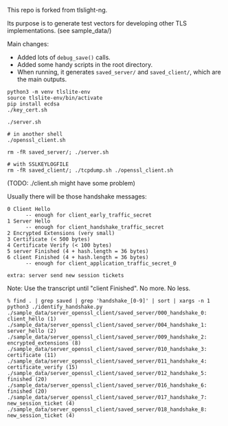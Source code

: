 This repo is forked from tlslight-ng.

Its purpose is to generate test vectors for developing other TLS implementations. (see sample_data/)

Main changes:
- Added lots of `debug_save()` calls.
- Added some handy scripts in the root directory.
- When running, it generates `saved_server/` and `saved_client/`, which are the main outputs.

```
python3 -m venv tlslite-env
source tlslite-env/bin/activate
pip install ecdsa
./key_cert.sh

./server.sh

# in another shell
./openssl_client.sh
```

```
rm -fR saved_server/; ./server.sh

# with SSLKEYLOGFILE
rm -fR saved_client/; ./tcpdump.sh ./openssl_client.sh  
```

(TODO: ./client.sh might have some problem)



Usually there will be those handshake messages:
```
0 Client Hello
      -- enough for client_early_traffic_secret
1 Server Hello
      -- enough for client_handshake_traffic_secret
2 Encrypted Extensions (very small)
3 Certificate (< 500 bytes)
4 Certificate Verify (< 100 bytes)
5 server Finished (4 + hash.length = 36 bytes)
6 client Finished (4 + hash.length = 36 bytes)
      -- enough for client_application_traffic_secret_0

extra: server send new session tickets
```

Note: Use the transcript until "client Finished". No more. No less.


```
% find . | grep saved | grep 'handshake_[0-9]' | sort | xargs -n 1 python3 ./identify_handshake.py
./sample_data/server_openssl_client/saved_server/000_handshake_0: client_hello (1)
./sample_data/server_openssl_client/saved_server/004_handshake_1: server_hello (2)
./sample_data/server_openssl_client/saved_server/009_handshake_2: encrypted_extensions (8)
./sample_data/server_openssl_client/saved_server/010_handshake_3: certificate (11)
./sample_data/server_openssl_client/saved_server/011_handshake_4: certificate_verify (15)
./sample_data/server_openssl_client/saved_server/012_handshake_5: finished (20)
./sample_data/server_openssl_client/saved_server/016_handshake_6: finished (20)
./sample_data/server_openssl_client/saved_server/017_handshake_7: new_session_ticket (4)
./sample_data/server_openssl_client/saved_server/018_handshake_8: new_session_ticket (4)
```